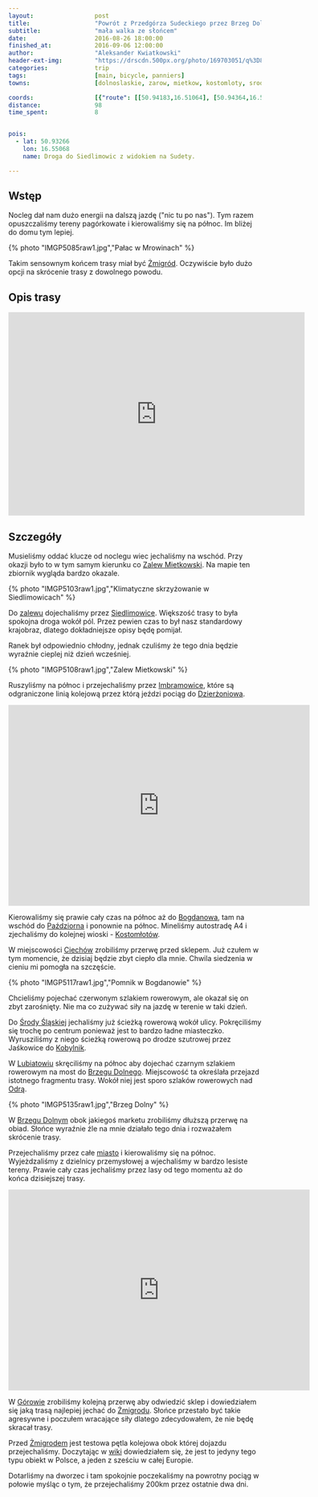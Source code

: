 ```yaml
---
layout:                 post
title:                  "Powrót z Przedgórza Sudeckiego przez Brzeg Dolny do Żmigrodu"
subtitle:               "mała walka ze słońcem"
date:                   2016-08-26 18:00:00
finished_at:            2016-09-06 12:00:00
author:                 "Aleksander Kwiatkowski"
header-ext-img:         "https://drscdn.500px.org/photo/169703051/q%3D80_m%3D2000/4233fcf477e4c38a3b75c9c4419f8348"
categories:             trip
tags:                   [main, bicycle, panniers]
towns:                  [dolnoslaskie, zarow, mietkow, kostomloty, sroda_slaska, miekinia, brzeg_dolny, oborniki_slaskie, wolow, prusice, zmigrod]

coords:                 [{"route": [[50.94183,16.51064], [50.94364,16.51763], [50.94870,16.52265], [50.93599,16.54209], [50.93034,16.56759], [50.93007,16.57492], [50.93948,16.58076], [50.94762,16.58102], [50.94640,16.59025], [50.94832,16.59188], [50.94648,16.59020], [50.94837,16.57956], [50.96297,16.57501], [50.96940,16.57471], [50.97986,16.58668], [50.98829,16.58389], [50.99097,16.57754], [50.99345,16.57728], [51.00812,16.57402], [51.00828,16.60235], [51.01325,16.62895], [51.02032,16.63114], [51.02213,16.62539], [51.03897,16.61509], [51.04890,16.61265], [51.05171,16.60999], [51.06500,16.61145], [51.07361,16.60248], [51.07398,16.59655], [51.08186,16.57694], [51.09245,16.57316], [51.10425,16.56600], [51.11474,16.56441], [51.12723,16.56578], [51.13803,16.57261], [51.14770,16.58355], [51.16016,16.59016], [51.16474,16.59552], [51.17028,16.59934], [51.18193,16.60951], [51.18941,16.62226], [51.19976,16.63445], [51.20022,16.63655], [51.20933,16.63852], [51.21632,16.65646], [51.22132,16.65908], [51.22686,16.67517], [51.22417,16.69453], [51.23390,16.69964], [51.23788,16.71822], [51.25886,16.70015], [51.25633,16.71037], [51.26544,16.70848], [51.27422,16.70938], [51.27003,16.72182], [51.27019,16.72938], [51.27744,16.73320], [51.28689,16.73208], [51.29523,16.74178], [51.30645,16.75251], [51.32228,16.76937], [51.34021,16.77444], [51.34976,16.78521], [51.36270,16.79628], [51.36619,16.80319], [51.36956,16.80379], [51.37093,16.81632], [51.37762,16.83860], [51.38853,16.84585], [51.39763,16.83834], [51.40537,16.83465], [51.41120,16.83761], [51.41201,16.83134], [51.41886,16.82851], [51.42306,16.83117], [51.42932,16.85186], [51.44254,16.86224], [51.45340,16.87160], [51.46035,16.88379], [51.46698,16.89846], [51.46682,16.90353], [51.47428,16.90795]], "type": "bicycle"}]
distance:               98
time_spent:             8


pois:
  - lat: 50.93266
    lon: 16.55068
    name: Droga do Siedlimowic z widokiem na Sudety.

---
```


[wiki-zmigrod]: https://pl.wikipedia.org/wiki/%C5%BBmigr%C3%B3d
[wiki-zalew-mietkowski]: https://pl.wikipedia.org/wiki/Jezioro_Mietkowskie
[wiki-siedlimowice]: https://pl.wikipedia.org/wiki/Siedlimowice
[wiki-imbramowice]: https://pl.wikipedia.org/wiki/Imbramowice_(wojew%C3%B3dztwo_dolno%C5%9Bl%C4%85skie)
[wiki-bogdanow]: https://pl.wikipedia.org/wiki/Bogdan%C3%B3w_(wojew%C3%B3dztwo_dolno%C5%9Bl%C4%85skie)
[wiki-dzierzoniow]: https://pl.wikipedia.org/wiki/Dzier%C5%BConi%C3%B3w
[wiki-pazdziorno]: https://pl.wikipedia.org/wiki/Pa%C5%BAdziorno
[wiki-kostomloty]: https://pl.wikipedia.org/wiki/Kostom%C5%82oty_(wojew%C3%B3dztwo_dolno%C5%9Bl%C4%85skie)
[wiki-ciechow]: https://pl.wikipedia.org/wiki/Ciech%C3%B3w
[wiki-sroda-slaska]: https://pl.wikipedia.org/wiki/%C5%9Aroda_%C5%9Al%C4%85ska
[wiki-kobylniki]: https://pl.wikipedia.org/wiki/Kobylniki_(powiat_%C5%9Bredzki)
[wiki-lubiatow]: https://pl.wikipedia.org/wiki/Lubiat%C3%B3w_(powiat_%C5%9Bredzki)
[wiki-brzeg-dolny]: https://pl.wikipedia.org/wiki/Brzeg_Dolny
[wiki-odra]: https://pl.wikipedia.org/wiki/Odra
[wiki-gorowo]: https://pl.wikipedia.org/wiki/G%C3%B3rowo_(wojew%C3%B3dztwo_dolno%C5%9Bl%C4%85skie)

Wstęp
-----

Nocleg dał nam dużo energii na dalszą jazdę ("nic tu po nas").
Tym razem opuszczaliśmy tereny
pagórkowate i kierowaliśmy się na północ. Im bliżej do domu tym lepiej.

{% photo "IMGP5085raw1.jpg","Pałac w Mrowinach" %}

Takim sensownym końcem trasy miał być [Żmigród][wiki-zmigrod]. Oczywiście było
dużo opcji na skrócenie trasy z dowolnego powodu.

Opis trasy
----------

<iframe height='405' width='590' frameborder='0' allowtransparency='true' scrolling='no' src='https://www.strava.com/activities/689915384/embed/d6cdcfcbdd79de4734db104e7d365aeee34f1a45'></iframe>

Szczegóły
---------

Musieliśmy oddać klucze od noclegu wiec jechaliśmy na wschód. Przy okazji
było to w tym samym kierunku co [Zalew Mietkowski][wiki-zalew-mietkowski].
Na mapie ten zbiornik wygląda bardzo okazale.

{% photo "IMGP5103raw1.jpg","Klimatyczne skrzyżowanie w Siedlimowicach" %}


Do [zalewu][wiki-zalew-mietkowski] dojechaliśmy przez [Siedlimowice][wiki-siedlimowice].
Większość trasy to była spokojna droga wokół pól. Przez pewien czas to
był nasz standardowy krajobraz, dlatego dokładniejsze opisy będę pomijał.

Ranek był odpowiednio chłodny, jednak czuliśmy że tego dnia będzie wyraźnie
cieplej niż dzień wcześniej.

{% photo "IMGP5108raw1.jpg","Zalew Mietkowski" %}


Ruszyliśmy na północ i przejechaliśmy przez [Imbramowice][wiki-imbramowice],
które są odgraniczone linią kolejową przez którą jeździ pociąg
do [Dzierżoniowa][wiki-dzierzoniow].

<div class="vimeo"><iframe src='http://player.vimeo.com/video/182319161' width="600" height="400" frameborder="0" webkitAllowFullScreen mozallowfullscreen allowFullScreen> </iframe></div>

Kierowaliśmy się prawie cały czas na północ aż do [Bogdanowa][wiki-bogdanow], tam
na wschód do [Paździorna][wiki-pazdziorno] i ponownie na północ. Mineliśmy
autostradę A4 i zjechaliśmy do kolejnej wioski - [Kostomłotów][wiki-kostomloty].

W miejscowości [Ciechów][wiki-ciechow] zrobiliśmy przerwę przed sklepem. Już czułem
w tym momencie, że dzisiaj będzie zbyt ciepło dla mnie. Chwila siedzenia w
cieniu mi pomogła na szczęście.

{% photo "IMGP5117raw1.jpg","Pomnik w Bogdanowie" %}


Chcieliśmy pojechać czerwonym szlakiem rowerowym, ale okazał się on zbyt zarośnięty.
Nie ma co zużywać siły na jazdę w terenie w taki dzień.

Do [Środy Śląskiej][wiki-sroda-slaska] jechaliśmy już ścieżką rowerową wokół ulicy.
Pokręciliśmy się trochę po centrum ponieważ jest to bardzo ładne miasteczko.
Wyrusziliśmy z niego ścieżką rowerową po drodze szutrowej przez
Jaśkowice do [Kobylnik][wiki-kobylniki].

W [Lubiatowiu][wiki-lubiatow] skręciliśmy na północ aby dojechać czarnym
szlakiem rowerowym na most do [Brzegu Dolnego][wiki-brzeg-dolny].
Miejscowość ta określała przejazd istotnego fragmentu trasy. Wokół
niej jest sporo szlaków rowerowych nad [Odrą][wiki-odra].

{% photo "IMGP5135raw1.jpg","Brzeg Dolny" %}

W [Brzegu Dolnym][wiki-brzeg-dolny] obok jakiegoś marketu zrobiliśmy
dłuższą przerwę na obiad. Słońce wyraźnie źle na mnie działało tego dnia i
rozważałem skrócenie trasy.

Przejechaliśmy przez całe [miasto][wiki-brzeg-dolny] i kierowaliśmy się na
północ. Wyjeżdzaliśmy z dzielnicy przemysłowej a
wjechaliśmy w bardzo lesiste tereny. Prawie cały czas jechaliśmy przez lasy
od tego momentu aż do końca dzisiejszej trasy.

<div class="vimeo"><iframe src='http://player.vimeo.com/video/182319352' width="600" height="400" frameborder="0" webkitAllowFullScreen mozallowfullscreen allowFullScreen> </iframe></div>

W [Górowie][wiki-gorowo] zrobiliśmy kolejną przerwę aby odwiedzić sklep i
dowiedziałem się jaką trasą najlepiej jechać do [Żmigrodu][wiki-zmigrod].
Słońce przestało być takie agresywne i poczułem wracające siły dlatego
zdecydowałem, że nie będę skracał trasy.

[wiki-tor-zmigrod]: https://pl.wikipedia.org/wiki/Tor_do%C5%9Bwiadczalny_Instytutu_Kolejnictwa

Przed [Żmigrodem][wiki-zmigrod] jest testowa pętla kolejowa obok której
dojazdu przejechaliśmy. Doczytając w [wiki][wiki-tor-zmigrod] dowiedziałem się,
że jest to jedyny tego typu obiekt w Polsce, a jeden z sześciu w całej Europie.

Dotarliśmy na dworzec i tam spokojnie poczekaliśmy na powrotny pociąg
w połowie myśląc o tym, że przejechaliśmy 200km przez ostatnie dwa dni.
